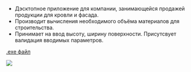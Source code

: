- Дэсктопное приложение для компании, занимающейся продажей продукции для кровли и фасада.
- Производит вычисления необходимого объёма материалов для строительства.
- Принимает на ввод высоту, ширину поверхности. Присутсвует валидация вводимых параметров.

[.exe файл](https://drive.google.com/file/d/1_iUSb5NDCfEfMRSvzGcgVslEiWURWcGi/view?usp=share_link )

![](https://drive.google.com/file/d/1ZGbeEwvEEuLYjyGNZ4wFvONXUCtBD_79/view?usp=sharing)

